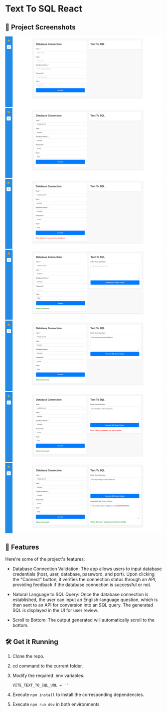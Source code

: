 # Text To SQL React

## 📸 Project Screenshots

![project-screenshot](../../assets/img/textToSql_ui_init.png)
![project-screenshot](../../assets/img/textToSql_ui_db_credentials.png)
![project-screenshot](../../assets/img/textToSql_ui_failed_db_connection.png)
![project-screenshot](../../assets/img/textToSql_ui_successful_db_connection.png)
![project-screenshot](../../assets/img/textToSql_ui_enter_question.png)
![project-screenshot](../../assets/img/textToSql_ui_failed_sql_output_generation.png)
![project-screenshot](../../assets/img/textToSql_ui_succesful_sql_output_generation.png)

## 🧐 Features

Here're some of the project's features:

- Database Connection Validation: The app allows users to input database credentials (host, user, database, password, and port). Upon clicking the "Connect" button, it verifies the connection status through an API, providing feedback if the database connection is successful or not.

- Natural Language to SQL Query: Once the database connection is established, the user can input an English-language question, which is then sent to an API for conversion into an SQL query. The generated SQL is displayed in the UI for user review.

- Scroll to Bottom: The output generated will automatically scroll to the bottom.

## 🛠️ Get it Running

1. Clone the repo.

2. cd command to the current folder.

3. Modify the required .env variables.
   ```
   VITE_TEXT_TO_SQL_URL = ''
   ```
4. Execute `npm install` to install the corresponding dependencies.

5. Execute `npm run dev` in both environments
